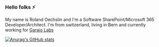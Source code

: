 ### Hello folks ⚡

My name is Roland Oechslin and I'm a Software SharePoint/Microsoft 365 Developer/Architect. I'm from switzerland, living in Bern and currently working for [Garaio Labs](https://www.garaio.com/)

[![Anurag's GitHub stats](https://github-readme-stats.vercel.app/api?username=rolandoechslin)](https://github.com/anuraghazra/github-readme-stats)

<!--
**rolandoechslin/rolandoechslin** is a ✨ _special_ ✨ repository because its `README.md` (this file) appears on your GitHub profile.

Here are some ideas to get you started:
- 🔭 I’m currently working on ...
- 🌱 I’m currently learning ...
- 👯 I’m looking to collaborate on ...
- 🤔 I’m looking for help with ...
- 💬 Ask me about ...
- 📫 How to reach me: ...
- 😄 Pronouns: ...
- ⚡ Fun fact: ...
-->
